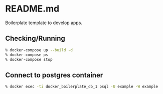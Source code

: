 # README.md

Boilerplate template to develop apps.

## Checking/Running

```bash
% docker-compose up --build -d  
% docker-compose ps
% docker-compose stop
```

## Connect to postgres container

```bash
% docker exec -ti docker_boilerplate_db_1 psql -U example -W example
```
